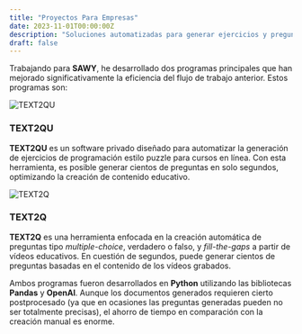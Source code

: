 ```yaml
---
title: "Proyectos Para Empresas"
date: 2023-11-01T00:00:00Z
description: "Soluciones automatizadas para generar ejercicios y preguntas a partir de contenido de video."
draft: false
---
```


Trabajando para **SAWY**, he desarrollado dos programas principales que han mejorado significativamente la eficiencia del flujo de trabajo anterior. Estos programas son:

![TEXT2QU](/PersonalWEB2.0/images/TEXT2QU.png)

### **TEXT2QU**

**TEXT2QU** es un software privado diseñado para automatizar la generación de ejercicios de programación estilo puzzle para cursos en línea. Con esta herramienta, es posible generar cientos de preguntas en solo segundos, optimizando la creación de contenido educativo.

![TEXT2Q](/PersonalWEB2.0/images/TEXT2Q.png)

### **TEXT2Q**

**TEXT2Q** es una herramienta enfocada en la creación automática de preguntas tipo *multiple-choice*, verdadero o falso, y *fill-the-gaps* a partir de vídeos educativos. En cuestión de segundos, puede generar cientos de preguntas basadas en el contenido de los vídeos grabados.

Ambos programas fueron desarrollados en **Python** utilizando las bibliotecas **Pandas** y **OpenAI**. Aunque los documentos generados requieren cierto postprocesado (ya que en ocasiones las preguntas generadas pueden no ser totalmente precisas), el ahorro de tiempo en comparación con la creación manual es enorme.

